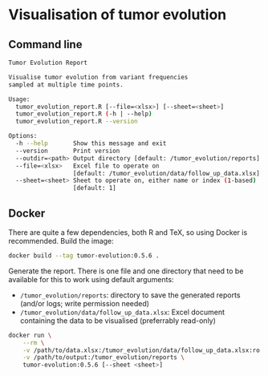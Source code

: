 # Visualisation of tumor evolution

## Command line

```bash
Tumor Evolution Report

Visualise tumor evolution from variant frequencies
sampled at multiple time points.

Usage:
  tumor_evolution_report.R [--file=<xlsx>] [--sheet=<sheet>]
  tumor_evolution_report.R (-h | --help)
  tumor_evolution_report.R --version

Options:
  -h --help       Show this message and exit
  --version       Print version
  --outdir=<path> Output directory [default: /tumor_evolution/reports]
  --file=<xlsx>   Excel file to operate on
                  [default: /tumor_evolution/data/follow_up_data.xlsx]
  --sheet=<sheet> Sheet to operate on, either name or index (1-based)
                  [default: 1]
```

## Docker

There are quite a few dependencies, both R and TeX, so using Docker is recommended.
Build the image:

<!-- x-release-please-start-version -->
```bash
docker build --tag tumor-evolution:0.5.6 .
```
<!-- x-release-please-end -->

Generate the report.
There is one file and one directory that need to be available for this to work using default arguments:

- `/tumor_evolution/reports`: directory to save the generated reports (and/or logs; write permission needed)
- `/tumor_evolution/data/follow_up_data.xlsx`: Excel document containing the data to be visualised (preferrably read-only)

<!-- x-release-please-start-version -->
```bash
docker run \
    --rm \
    -v /path/to/data.xlsx:/tumor_evolution/data/follow_up_data.xlsx:ro \
    -v /path/to/output:/tumor_evolution/reports \
    tumor-evolution:0.5.6 [--sheet <sheet>]
```
<!-- x-release-please-end -->
